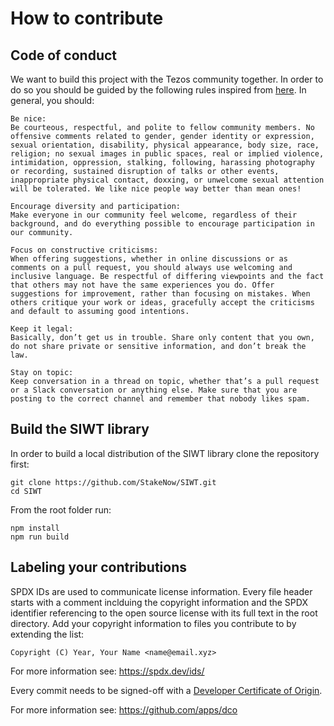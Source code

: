 # How to contribute
## Code of conduct
We want to build this project with the Tezos community together. In order to do so you should be guided by the following rules inspired from [here](https://puppet.com/community/community-guidelines/). In general, you should:

    Be nice:
    Be courteous, respectful, and polite to fellow community members. No offensive comments related to gender, gender identity or expression, sexual orientation, disability, physical appearance, body size, race, religion; no sexual images in public spaces, real or implied violence, intimidation, oppression, stalking, following, harassing photography or recording, sustained disruption of talks or other events, inappropriate physical contact, doxxing, or unwelcome sexual attention will be tolerated. We like nice people way better than mean ones!

    Encourage diversity and participation:
    Make everyone in our community feel welcome, regardless of their background, and do everything possible to encourage participation in our community.

    Focus on constructive criticisms:
    When offering suggestions, whether in online discussions or as comments on a pull request, you should always use welcoming and inclusive language. Be respectful of differing viewpoints and the fact that others may not have the same experiences you do. Offer suggestions for improvement, rather than focusing on mistakes. When others critique your work or ideas, gracefully accept the criticisms and default to assuming good intentions.

    Keep it legal:
    Basically, don’t get us in trouble. Share only content that you own, do not share private or sensitive information, and don’t break the law.

    Stay on topic:
    Keep conversation in a thread on topic, whether that’s a pull request or a Slack conversation or anything else. Make sure that you are posting to the correct channel and remember that nobody likes spam.


## Build the SIWT library
 In order to build a local distribution of the SIWT library clone the repository first:
 ```
git clone https://github.com/StakeNow/SIWT.git
cd SIWT
 ```

From the root folder run:
```
npm install
npm run build
```

## Labeling your contributions
SPDX IDs are used to communicate license information. Every file header starts with a comment inclduing the copyright information and the SPDX identifier
referencing to the open source license with its full text in the root directory. Add your copyright information to files you contribute to by extending the list:

`Copyright (C) Year, Your Name <name@email.xyz>`

For more information see: https://spdx.dev/ids/

Every commit needs to be signed-off with a [Developer Certificate of Origin](https://developercertificate.org/).

For more information see: https://github.com/apps/dco
